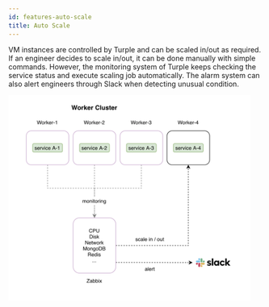 ```yaml
---
id: features-auto-scale
title: Auto Scale
---
```


VM instances are controlled by Turple and can be scaled in/out as required. If an engineer decides to scale in/out, it can be done manually with simple commands. However, the monitoring system of Turple keeps checking the service status and execute scaling job automatically. The alarm system can also alert engineers through Slack when detecting unusual condition.

<img src="/guide/img/turple14.png" alt="" width="480"/>

